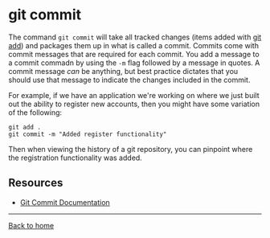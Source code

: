 # git commit

The command `git commit` will take all tracked changes (items added with [git add](./Add.md)) and packages them up in what is called a commit.
Commits come with commit messages that are required for each commit. You add a message to a commit commadn by using the `-m` flag followed by a message in quotes.
A commit message _can_ be anything, but best practice dictates that you should use that message to indicate the changes included in the commit.

For example, if we have an application we're working on where we just built out the ability to register new accounts, then you might have some variation of the following:
```
git add .
git commit -m "Added register functionality"
```
Then when viewing the history of a git repository, you can pinpoint where the registration functionality was added.

## Resources

- [Git Commit Documentation](https://git-scm.com/docs/git-commit)
---
[Back to home](../README.md)